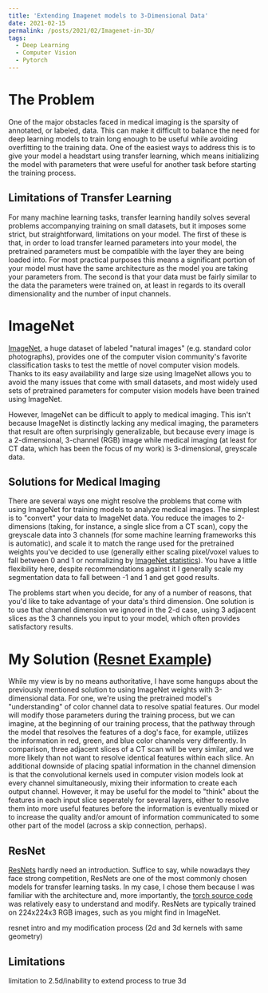 ```yaml
---
title: 'Extending Imagenet models to 3-Dimensional Data'
date: 2021-02-15
permalink: /posts/2021/02/Imagenet-in-3D/
tags:
  - Deep Learning
  - Computer Vision
  - Pytorch
---
```


The Problem
======
One of the major obstacles faced in medical imaging is the sparsity of annotated, or labeled, data.  This can make it difficult to balance the need for deep learning models to train long enough to be useful while avoiding overfitting to the training data.  One of the easiest ways to address this is to give your model a headstart using transfer learning, which means initializing the model with parameters that were useful for another task before starting the training process.

Limitations of Transfer Learning
------
For many machine learning tasks, transfer learning handily solves several problems accompanying training on small datasets, but it imposes some strict, but straightforward, limitations on your model.  The first of these is that, in order to load transfer learned parameters into your model, the pretrained parameters must be compatible with the layer they are being loaded into.  For most practical purposes this means a significant portion of your model must have the same architecture as the model you are taking your parameters from.  The second is that your data must be fairly similar to the data the parameters were trained on, at least in regards to its overall dimensionality and the number of input channels.

ImageNet
======
[ImageNet](http://www.image-net.org/), a huge dataset of labeled "natural images" (e.g. standard color photographs), provides one of the computer vision community's favorite classification tasks to test the mettle of novel computer vision models.  Thanks to its easy availability and large size using ImageNet allows you to avoid the many issues that come with small datasets, and most widely used sets of pretrained parameters for computer vision models have been trained using ImageNet.

However, ImageNet can be difficult to apply to medical imaging.  This isn't because ImageNet is distinctly lacking any medical imaging, the parameters that result are often surprisingly generalizable, but because every image is a 2-dimensional, 3-channel (RGB) image while medical imaging (at least for CT data, which has been the focus of my work) is 3-dimensional, greyscale data.

Solutions for Medical Imaging
------
There are several ways one might resolve the problems that come with using ImageNet for training models to analyze medical images.  The simplest is to "convert" your data to ImageNet data.  You reduce the images to 2-dimensions (taking, for instance, a single slice from a CT scan), copy the greyscale data into 3 channels (for some machine learning frameworks this is automatic), and scale it to match the range used for the pretrained weights you've decided to use (generally either scaling pixel/voxel values to fall between 0 and 1 or normalizing by [ImageNet statistics](https://pytorch.org/vision/0.8/models.html)).  You have a little flexibility here, despite recommendations against it I generally scale my segmentation data to fall between -1 and 1 and get good results.

The problems start when you decide, for any of a number of reasons, that you'd like to take advantage of your data's third dimension.  One solution is to use that channel dimension we ignored in the 2-d case, using 3 adjacent slices as the 3 channels you input to your model, which often provides satisfactory results.

My Solution ([Resnet Example](https://github.com/JDSobek/PublicMLCode/tree/main/3dResnetUnet))
======
While my view is by no means authoritative, I have some hangups about the previously mentioned solution to using ImageNet weights with 3-dimensional data.  For one, we're using the pretrained model's "understanding" of color channel data to resolve spatial features.  Our model will modify those parameters during the training process, but we can imagine, at the beginning of our training process, that the pathway through the model that resolves the features of a dog's face, for example, utilizes the information in red, green, and blue color channels very differently.  In comparison, three adjacent slices of a CT scan will be very similar, and we more likely than not want to resolve identical features within each slice.  An additional downside of placing spatial information in the channel dimension is that the convolutional kernels used in computer vision models look at every channel simultaneously, mixing their information to create each output channel.  However, it may be useful for the model to "think" about the features in each input slice seperately for several layers, either to resolve them into more useful features before the information is eventually mixed or to increase the quality and/or amount of information communicated to some other part of the model (across a skip connection, perhaps).

ResNet
------
[ResNets](https://arxiv.org/abs/1512.03385) hardly need an introduction.  Suffice to say, while nowadays they face strong competition, ResNets are one of the most commonly chosen models for transfer learning tasks.  In my case, I chose them because I was familiar with the architecture and, more importantly, the [torch source code](https://pytorch.org/vision/0.8/_modules/torchvision/models/resnet.html) was relatively easy to understand and modify.  ResNets are typically trained on 224x224x3 RGB images, such as you might find in ImageNet.



resnet intro and my modification process (2d and 3d kernels with same geometry)

Limitations
------
limitation to 2.5d/inability to extend process to true 3d
